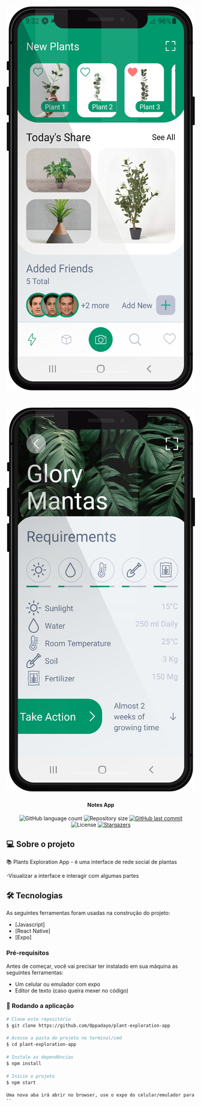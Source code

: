 <h1 align="center">
    <img alt="Plant Exploration App" title="#plant-exploration-app" src="./hero.png" />
</h1>
<h1 align="center">
    <img alt="Plant Exploration App" title="#plant-exploration-app" src="./screen.png" />
</h1>

<h4 align="center"> 
	Notes App
</h4>

<p align="center">
  <img alt="GitHub language count" src="https://img.shields.io/github/languages/count/Oppadayo/plant-exploration-app?color=%2304D361">

  <img alt="Repository size" src="https://img.shields.io/github/repo-size/Oppadayo/plant-exploration-app">	
  
  <a href="https://github.com/Oppadayo/plant-exploration-app/commits/master">
    <img alt="GitHub last commit" src="https://img.shields.io/github/last-commit/Oppadayo/plant-exploration-app">
  </a>

  <img alt="License" src="https://img.shields.io/badge/license-MIT-brightgreen">
   <a href="https://github.com/Oppadayo/plant-exploration-app/stargazers">
    <img alt="Stargazers" src="https://img.shields.io/github/stars/Oppadayo/plant-exploration-app?style=social">
  </a>
</p>


## 💻 Sobre o projeto

📚 Plants Exploration App - é uma interface de rede social de plantas

-Visualizar a interface e interagir com algumas partes

## 🛠 Tecnologias

As seguintes ferramentas foram usadas na construção do projeto:

- [Javascript]
- [React Native]
- [Expo]

### Pré-requisitos

Antes de começar, você vai precisar ter instalado em sua máquina as seguintes ferramentas:
- Um celular ou emulador com expo 
- Editor de texto (caso queira mexer no código)

### 🧭 Rodando a aplicação

```bash
# Clone este repositório
$ git clone https://github.com/Oppadayo/plant-exploration-app

# Acesse a pasta do projeto no terminal/cmd
$ cd plant-exploration-app

# Instale as dependências
$ npm install

# Inicie o projeto
$ npm start

Uma nova aba irá abrir no browser, use o expo do celular/emulador para ler o QR e rodar o app
``

